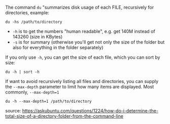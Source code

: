The command `du` "summarizes disk usage of each FILE, recursively for directories, example:

`du -hs /path/to/directory`

- `-h` is to get the numbers "human readable", e.g. get 140M instead of 143260 (size in KBytes)
- `-s` is for summary (otherwise you'll get not only the size of the folder but also for everything in the folder separately)

If you only use `-h`, you can get the size of each file, which you can sort by size:

`du -h | sort -h`

If want to avoid recursively listing all files and directories, you can supply the `--max-depth` parameter to limit how many items are displayed. Most commonly, `--max-depth=1`

`du -h --max-depth=1 /path/to/directory`

source: https://askubuntu.com/questions/1224/how-do-i-determine-the-total-size-of-a-directory-folder-from-the-command-line

